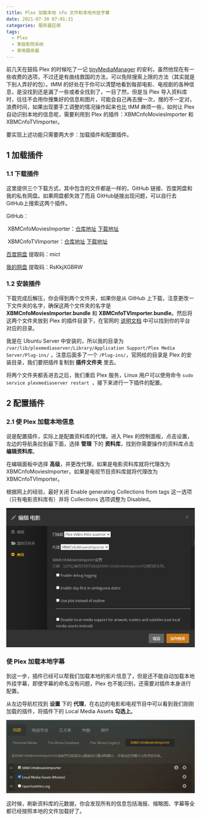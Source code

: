 ```yaml
---
title: Plex 加载本地 nfo 文件和本地外挂字幕
date: 2021-07-30 07:01:31
categories: 服务器应用
tags:
  - Plex
  - 家庭影院系统
  - 家用服务器
---
```


前几天在鼓捣 Plex 的时候吃了一记 [tinyMediaManager](https://www.tinymediamanager.org/) 的安利，虽然他现在有一些收费的选项，不过还是有曲线救国的方法，可以免除搜索上限的方法（其实就是下别人弄好的包）。tMM 的好处在于你可以清楚地看到每部电影、电视剧的各种信息，是没找到还是漏了一些或者全找到了，一目了然，但是当 Plex 导入资料库时，往往不会用你搜集好的信息和图片，可能会自己再去搜一次，搜的不一定对，浪费时间，如果出现要手工调整的情况操作起来也比 tMM 麻烦一些，如何让 Plex 自动识别本地的信息呢，需要利用到 Plex 的插件：XBMCnfoMoviesImporter 和 XBMCnfoTVImporter。

<!-- more -->

要实现上述功能只需要两大步：加载插件和配置插件。

## 1 加载插件

### 1.1 下载插件

这里提供三个下载方式，其中包含的文件都是一样的，GitHub 链接、百度网盘和我的私有网盘。如果网盘都失效了而且 GitHub链接出现问题，可以自行去 GitHub上搜索这两个插件。

GitHub：

​	XBMCnfoMoviesImporter：[仓库地址](https://github.com/gboudreau/XBMCnfoMoviesImporter.bundle) [下载地址](https://github.com/gboudreau/XBMCnfoMoviesImporter.bundle/archive/master.zip)

​	XBMCnfoTVImporter：[仓库地址](https://github.com/gboudreau/XBMCnfoTVImporter.bundle) [下载地址](https://github.com/gboudreau/XBMCnfoTVImporter.bundle/archive/master.zip)

[百度网盘](https://pan.baidu.com/s/1-1xVafu0Pt7XZVlovIWFqg) 提取码：mict

[我的网盘](http://jortana.tech:8000/s/SzQEwcFt5sikjq7) 提取码：RsKkjXGBRW

### 1.2 安装插件

下载完成后解压，你会得到两个文件夹，如果你是从 GitHub 上下载，注意更改一下文件夹的名字，确保这两个文件夹的名字是 **XBMCnfoMoviesImporter.bundle** 和 **XBMCnfoTVImporter.bundle**。然后将这两个文件夹放到 Plex 的插件目录下，在官网的 [说明文档](https://support.plex.tv/articles/202915258-where-is-the-plex-media-server-data-directory-located/) 中可以找到你的平台对应的目录。

我是在 Ubuntu Server 中安装的，所以我的目录为 `/var/lib/plexmediaserver/Library/Application Support/Plex Media Server/Plug-ins/` ，注意后面多了一个 `/Plug-ins/`，官网给的目录是 Plex 的安装目录，我们要把插件复制到 **插件文件夹** 里去。

将两个文件夹都丢进去之后，我们重启 Plex 服务，Linux 用户可以使用命令 `sudo service plexmediaserver restart `，接下来进行一下插件的配置。

## 2 配置插件

### 2.1 使 Plex 加载本地信息

说是配置插件，实际上是配置资料库的代理。进入 Plex 的控制面板，点击设置，左边的导航条拉到最下面，选择 **管理** 下的 **资料库**，找到你需要操作的资料库点击 **编辑资料库**。

在编辑面板中选择 **高级**，并更改代理，如果是电影资料库就将代理改为 XBMCnfoMoviesImporter，如果是电视节目资料库就将代理改为 XBMCnfoTVImporter。

根据网上的经验，最好关闭 Enable generating Collections from tags 这一选项（只有电影资料库有）并将 Collections 选项调整为 Disabled。

![更改代理](Plex-加载本地-nfo-文件和本地外挂字幕/image-20210730235320150.png)

### 使 Plex 加载本地字幕

到这一步，插件已经可以帮我们加载本地的影片信息了，但是还不能自动加载本地外挂字幕，即使字幕的命名没有问题，Plex 也不能识别，还需要对插件本身进行配置。

从左边导航栏找到 **设置** 下的 **代理**，在右边的电影和电视节目中可以看到我们刚刚加载的插件，将插件下的 Local Media Assets **勾选上**。

![加载本地字幕](Plex-加载本地-nfo-文件和本地外挂字幕/image-20210731000245536.png)

这时候，刷新资料库的元数据，你会发现所有的信息包括海报、缩略图、字幕等全都已经按照本地的文件加载好了。

